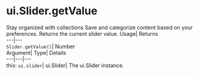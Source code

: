  
#  ui.Slider.getValue 
Stay organized with collections  Save and categorize content based on your preferences. 
Returns the current slider value. Usage| Returns  
---|---  
`Slider.getValue()`| Number  
Argument| Type| Details  
---|---|---  
this: `ui.slider`| ui.Slider| The ui.Slider instance.  
